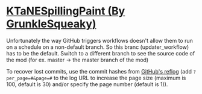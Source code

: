# [KTaNESpillingPaint (By GrunkleSqueaky)](https://github.com/GrunkleSqueaky/KTaNESpillingPaint)

Unfortunately the way GitHub triggers workflows doesn't allow them to run on a schedule on a non-default branch. So this branc (updater_workflow) has to be the default. Switch to a different branch to see the source code of the mod (for ex. master -> the master branch of the mod)

To recover lost commits, use the commit hashes from [GitHub's reflog](https://api.github.com/repos/KtaneModules/KTaNESpillingPaint-GrunkleSqueaky/events) (add `?per_page=#&page=#` to the log URL to increase the page size (maximum is 100, default is 30) and/or specify the page number (default is 1)).
